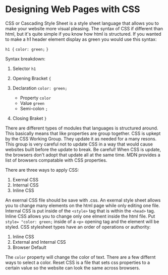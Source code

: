 # Designing Web Pages with CSS

CSS or Cascading Style Sheet is a style sheet language that allows you to make your website more visual pleasing. The syntax of CSS if different than html, but it's quite simple if you know how html is structured. If you wanted to make a h1 header element display as green you would use this syntax:

`h1 {`
    `color: green;`
`}`

Syntax breakdown:

1. Selector `h1`
2. Opening Bracket `{`
3. Declaration `color: green;`

    - Property `color`
    - Value `green`
    - Semi-colon `;`

4. Closing Braket `}`

There are different types of modules that languages is structured around. This basically means that like properties are group together. CSS is upkept by the CSS Working Group. They update it as needed for a many resons. This group is very careful not to update CSS in a way that would cause websites built before the update to break. Be careful! When CSS is update, the browsers don't adopt that update all at the same time. MDN provides a list of browsers compatable with CSS properties. 

There are three ways to apply CSS:

1. Exernal CSS
2. Internal CSS
3. Inline CSS

An exernal CSS file should be save with .css. An exernal style sheet allows you to change many elements on the html page while only editing one file. 
Internal CSS is put inside of the `<style>` tag that is within the `<head>` tag. 
Inline CSS allows you to change only one elment inside the html file. Put `style= "color: green;` inside of a `<p>` opening tag and the element will be styled.
CSS stylesheet types have an order of operations or authority:

1. Inline CSS
2. External and Internal CSS
3. Browser Default

The `color` property will change the color of text. There are a few differnt ways to select a color. Reset CSS is a file that sets css properties to a certain value so the website can look the same across browsers. 